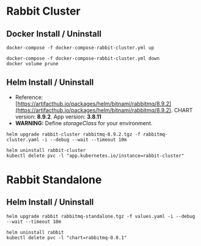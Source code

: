 # Rabbit Cluster

## Docker Install / Uninstall
```
docker-compose -f docker-compose-rabbit-cluster.yml up
```

```
docker-compose -f docker-compose-rabbit-cluster.yml down
docker volume prune
```

## Helm Install / Uninstall
* Reference: 
[https://artifacthub.io/packages/helm/bitnami/rabbitmq/8.9.2](https://artifacthub.io/packages/helm/bitnami/rabbitmq/8.9.2). CHART version: **8.9.2**. App version:  **3.8.11**
* **WARNING:** Define *storageClass* for your environment.

```
helm upgrade rabbit-cluster rabbitmq-8.9.2.tgz -f rabbitmq-cluster.yaml -i --debug --wait --timeout 10m
```

```
helm uninstall rabbit-cluster
kubectl delete pvc -l "app.kubernetes.io/instance=rabbit-cluster"
```


# Rabbit Standalone

## Helm Install / Uninstall

```
helm upgrade rabbit rabbitmq-standalone.tgz -f values.yaml -i --debug --wait --timeout 10m
```

```
helm uninstall rabbit
kubectl delete pvc -l "chart=rabbitmq-0.0.1"
```